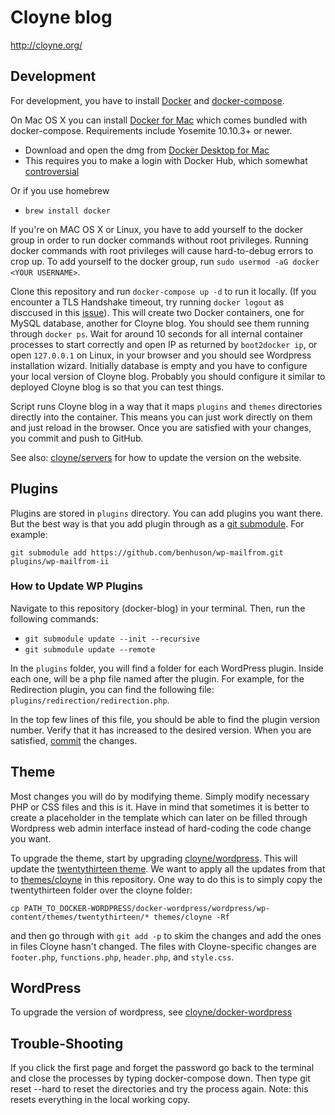 Cloyne blog
===========

http://cloyne.org/

Development
-----------

For development, you have to install [Docker](https://docs.docker.com/) and
[docker-compose](https://docs.docker.com/compose/install/).

On Mac OS X you can install [Docker for Mac](https://docs.docker.com/docker-for-mac/install/) which comes bundled with docker-compose. Requirements include Yosemite 10.10.3+ or newer.
* Download and open the dmg from [Docker Desktop for Mac](https://hub.docker.com/editions/community/docker-ce-desktop-mac?tab=reviews)
* This requires you to make a login with Docker Hub, which somewhat [controversial](https://github.com/docker/docker.github.io/issues/6910)

Or if you use homebrew
* `brew install docker`

If you're on MAC OS X or Linux, you have to add yourself to the docker group in order to run docker commands without root privileges. Running docker commands with root privileges will cause hard-to-debug errors to crop up. To add yourself to the docker group, run `sudo usermod -aG docker <YOUR USERNAME>`.

Clone this repository and run `docker-compose up -d` to run it locally. (If you encounter a TLS Handshake timeout, try running `docker logout` as disccused in this [issue](https://github.com/docker/kitematic/issues/1125)). This will create two Docker containers, one for MySQL database, another for Cloyne
blog. You should see them running through `docker ps`. Wait for around 10
seconds for all internal container processes to start correctly and open IP as
returned by `boot2docker ip`, or open `127.0.0.1` on Linux, in your browser and
you should see Wordpress installation wizard. Initially database is empty and
you have to configure your local version of Cloyne blog. Probably you should
configure it similar to deployed Cloyne blog is so that you can test things.

Script runs Cloyne blog in a way that it maps `plugins` and `themes` directories
directly into the container. This means you can just work directly on them and
just reload in the browser. Once you are satisfied with your changes, you commit
and push to GitHub.

See also: [cloyne/servers](https://www.github.com/cloyne/servers) for how to
update the version on the website.

Plugins
-------

Plugins are stored in `plugins` directory. You can add plugins you want there.
But the best way is that you add plugin through as a [git
submodule](http://git-scm.com/book/en/Git-Tools-Submodules). For example:

```
git submodule add https://github.com/benhuson/wp-mailfrom.git plugins/wp-mailfrom-ii
```

### How to Update WP Plugins
Navigate to this repository (docker-blog) in your terminal. Then, run the following commands:

* `git submodule update --init --recursive`
* `git submodule update --remote`

In the `plugins` folder, you will find a folder for each WordPress plugin. Inside each one, will be a php file named after the plugin. For example, for the Redirection plugin, you can find the following file: `plugins/redirection/redirection.php`.

In the top few lines of this file, you should be able to find the plugin version number. Verify that it has increased to the desired version. When you are satisfied, [commit](https://git-scm.com/docs/git-commit) the changes.

Theme
-----

Most changes you will do by modifying theme. Simply modify necessary PHP or CSS
files and this is it. Have in mind that sometimes it is better to create a
placeholder in the template which can later on be filled through Wordpress web
admin interface instead of hard-coding the code change you want.

To upgrade the theme, start by upgrading
[cloyne/wordpress](https://github.com/cloyne/docker-wordpress). This will update
the [twentythirteen theme](https://github.com/WordPress/WordPress/tree/131440c1a5f0e1e2273f7c2fff2533b94c77c30d/wp-content/themes/twentythirteen).
We want to apply all the updates from that to
[themes/cloyne](https://github.com/cloyne/docker-blog/themes/cloyne) in this
repository.
One way to do this is to simply copy the twentythirteen folder over the cloyne
folder:

    cp PATH_TO_DOCKER-WORDPRESS/docker-wordpress/wordpress/wp-content/themes/twentythirteen/* themes/cloyne -Rf

and then go through with `git add -p` to skim the changes and add the ones in
files Cloyne hasn't changed. The files with Cloyne-specific changes are
`footer.php`, `functions.php`, `header.php`, and `style.css`.

WordPress
---------
To upgrade the version of wordpress, see
[cloyne/docker-wordpress](https://www.github.com/cloyne/docker-wordpress)

Trouble-Shooting
----------------
If you click the first page and forget the password go back to the terminal and close the processes by typing docker-compose down. Then type git reset --hard to reset the directories and try the process again. Note: this resets everything in the local working copy.
